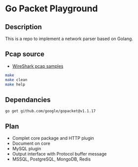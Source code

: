 # Go Packet Playground

## Description

This is a repo to implement a network parser based on Golang.

## Pcap source

- [WireShark pcap samples](https://wiki.wireshark.org/SampleCaptures)

```bash
make
make clean
make help
```

## Dependancies

```
go get github.com/google/gopacket@v1.1.17
```

## Plan

- Complet core package and HTTP plugin
- Document on core
- MySQL plugin
- Output interface with Protocol buffer message
- MSSQL, PostgreSQL, MongoDB, Redis
